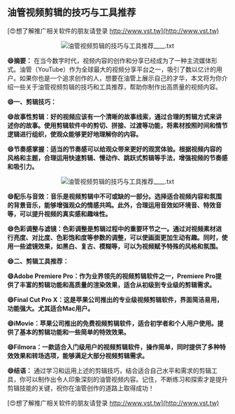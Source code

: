 ## **油管视频剪辑的技巧与工具推荐**

[😍想了解推广相关软件的朋友请登录 http://www.vst.tw](http://www.vst.tw)

 <center><img src="https://vst.tw/MP4/tuiguang/png/7.png" alt="油管视频剪辑的技巧与工具推荐____.txt"></center>

**😄摘要：**
在当今数字时代，视频内容的创作和分享已经成为了一种主流媒体形式。油管（YouTube）作为全球最大的视频分享平台之一，吸引了数以亿计的用户。如果你也是一个追求创作的人，想要在油管上展示自己的才华，本文将为你介绍一些关于油管视频剪辑的技巧和工具推荐，帮助你制作出高质量的视频内容。

**😄一、剪辑技巧：**

**😄故事性剪辑：好的视频应该有一个清晰的故事线索，通过合理的剪辑方式来讲述你的故事。使用剪辑软件中的剪切、拼接、过渡等功能，将素材按照时间和情节逻辑进行组织，使观众能够更好地理解你的内容。**

**😄节奏感掌握：适当的节奏感可以给观众带来更好的观赏体验。根据视频内容的风格和主题，合理运用快速剪辑、慢动作、跳跃式剪辑等手法，增强视频的节奏感和吸引力。**

 <center><img src="https://vst.tw/MP4/tuiguang/png/8.png" alt="油管视频剪辑的技巧与工具推荐____.txt"></center>

**😄配乐与音效：音乐是视频剪辑中不可或缺的一部分。选择适合视频内容和氛围的背景音乐，能够增强观众的情感共鸣。此外，合理运用音效如环境音、特效音等，可以提升视频的真实感和趣味性。**

**😄色彩调整与滤镜：色彩调整是剪辑过程中的重要环节之一。通过对视频素材进行亮度、对比度、色彩饱和度等参数的调整，可以使画面更加生动有趣。同时，使用一些滤镜效果，如黑白、复古、模糊等，可以为视频赋予特殊的风格和氛围。**

**😄二、剪辑工具推荐：**

**😄Adobe Premiere Pro：作为业界领先的视频剪辑软件之一，Premiere Pro提供了丰富的剪辑功能和高质量的渲染效果，适合从初级到专业级的剪辑需求。**

**😄Final Cut Pro X：这是苹果公司推出的专业级视频剪辑软件，界面简洁易用，功能强大。尤其适合Mac用户。**

**😄iMovie：苹果公司推出的免费视频剪辑软件，适合初学者和个人用户使用。提供了基本的剪辑功能和一些简单的特效效果。**

**😄Filmora：一款适合入门级用户的视频剪辑软件，操作简单，同时提供了多种特效效果和转场选项，能够满足大部分视频剪辑需求。**

**😄结语：**
通过学习和运用上述的剪辑技巧，结合适合自己水平和需求的剪辑工具，你可以制作出令人印象深刻的油管视频内容。记住，不断练习和探索才是提升剪辑技能的关键，祝你在油管创作的道路上取得成功！

[😍想了解推广相关软件的朋友请登录 http://www.vst.tw](http://www.vst.tw)



